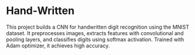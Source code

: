 # Hand-Written
This project builds a CNN for handwritten digit recognition using the MNIST dataset. It preprocesses images, extracts features with convolutional and pooling layers, and classifies digits using softmax activation. Trained with Adam optimizer, it achieves high accuracy.
